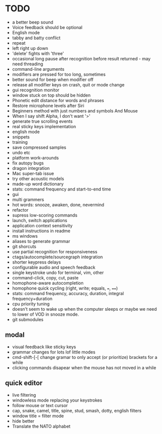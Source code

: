 
TODO
====

* a better beep sound
* Voice feedback should be optional
* English mode
* tabby and batty conflict
* repeat
* left right up down
* 'delete' fights with 'three'
* occasional long pause after recognition before result returned - may need
  threading
* command-line arguments
* modifiers are pressed for too long, sometimes
* better sound for beep when modifier off
* release all modifier keys on crash, quit or mode change
* gui recognition monitor
* window stuck on top should be hidden
* Phonetic edit distance for words and phrases
* Restore microphone levels after Siri
* Beginners method with just numbers and symbols And Mouse
* When I say shift Alpha, I don't want '>'
* generate true scrolling events
* real sticky keys implementation
* english mode
* snippets
* training
* save compressed samples
* undo etc
* platform work-arounds
* fix autopy bugs
* dragon integration
* Mac super-tab issue
* try other acoustic models
* made-up word dictionary
* stats: command frequency and start-to-end time
* gui
* multi grammers
* hot words: snooze, awaken, done, nevermind
* refactor
* supress low-scoring commands
* launch, switch applications
* application context sensitivity
* install instructions in readme
* ms windows
* aliases to generate grammar
* git shorcuts
* use partial recognition for responsiveness
* ctags/autocomplete/sourcegraph integration
* shorter keypress delays
* configurable audio and speech feedback
* single keystroke undo for terminal, vim, other
* command-click, copy, cut, paste
* homophone-aware autocompletion
* homophone quick cycling (right, write; equals, `=`, `==`)
* stats: command frequency, accuracy, duration, integral frequency+duration
* cpu priority tuning
* doesn't seem to wake up when the computer sleeps or maybe we need to lower of VOD in snooze mode.
* git submodules


modal
-----

* visual feedback like sticky keys
* grammar changes for lots lof little modes
* cmd-shift-[-[ change gramar to only accept (or prioritize) brackets for a while
* clicking commands disapear when the mouse has not moved in a while


quick editor
------------

* live filtering
* windowless mode replacing your keystrokes
* follow mouse or text cursor
* cap, snake, camel, title, spine, stud, smash, dotty, english filters
* window title = filter mode
* hide better
* Translate the NATO alphabet

